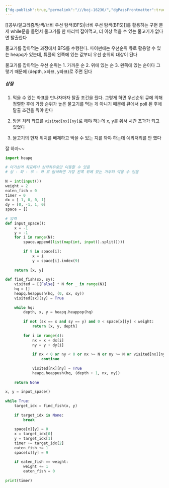 ```yaml
---
{"dg-publish":true,"permalink":"///boj-16236/","dgPassFrontmatter":true}
---
```



[[공부/알고리즘/탐색/너비 우선 탐색(BFS)\|너비 우선 탐색(BFS)]]를 활용하는 구현 문제
while문을 돌면서 물고기를 한 마리씩 잡아먹고, 더 이상 먹을 수 있는 물고기가 없다면 탈출한다

물고기를 잡아먹는 과정에서 BFS를 수행한다. 파이썬에는 우선순위 큐로 활용할 수 있는 heapq가 있는데, 튜플의 왼쪽에 있는 값부터 우선 순위의 대상이 된다

물고기를 잡아먹는 우선 순위는 1. 가까운 순 2. 위에 있는 순 3. 왼쪽에 있는 순이다
그렇기 때문에 (depth, x좌표, y좌표)로 주면 된다

##### 삽질
1) 먹을 수 있는 좌표를 만나자마자 탈출 조건을 줬다. 그렇게 하면 우선순위 큐에 의해 정렬한 후에 가장 순위가 높은 물고기를 먹는 게 아니기 때문에 큐에서 poll 된 후에 탈출 조건을 줘야 한다

2) 방문 처리 좌표를 `visited[nx][ny]`로 해야 하는데 x, y를 줘서 시간 초과가 되고 있었다

3) 물고기의 현재 위치를 배제하고 먹을 수 있는 지를 봐야 하는데 예외처리를 안 했다

잘 하자~~

```python
import heapq  
  
# 아기상어 좌표에서 상하좌우로만 이동할 수 있음  
# 상 - 좌 - 우 - 하 로 탐색하면 가장 왼쪽 위에 있는 거부터 먹을 수 있음  
  
N = int(input())  
weight = 2  
eaten_fish = 0  
timer = 0  
dx = [-1, 0, 0, 1]  
dy = [0, -1, 1, 0]  
space = []  
  
# 입력  
def input_space():  
    x = -1  
    y = -1  
    for i in range(N):  
        space.append(list(map(int, input().split())))  
  
        if 9 in space[i]:  
            x = i  
            y = space[i].index(9)  
  
    return [x, y]  
  
def find_fish(sx, sy):  
    visited = [[False] * N for _ in range(N)]  
    hq = []  
    heapq.heappush(hq, (0, sx, sy))  
    visited[sx][sy] = True  
  
    while hq:  
        depth, x, y = heapq.heappop(hq)  
  
        if not (sx == x and sy == y) and 0 < space[x][y] < weight:  
            return [x, y, depth]  
  
        for i in range(4):  
            nx = x + dx[i]  
            ny = y + dy[i]  
  
            if nx < 0 or ny < 0 or nx >= N or ny >= N or visited[nx][ny] or space[nx][ny] > weight:  
                continue  
  
            visited[nx][ny] = True  
            heapq.heappush(hq, (depth + 1, nx, ny))  
  
    return None  
  
x, y = input_space()  
  
while True:  
    target_idx = find_fish(x, y)  
  
    if target_idx is None:  
        break  
  
    space[x][y] = 0  
    x = target_idx[0]  
    y = target_idx[1]  
    timer += target_idx[2]  
    eaten_fish += 1  
    space[x][y] = 9  
  
    if eaten_fish == weight:  
        weight += 1  
        eaten_fish = 0  
  
print(timer)
```